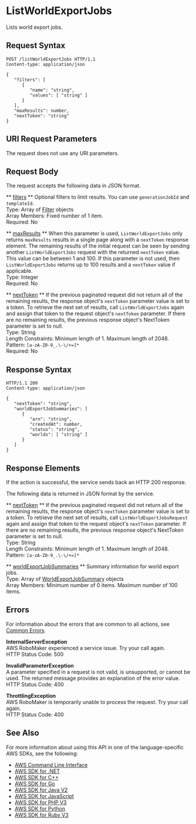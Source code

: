 # ListWorldExportJobs<a name="API_ListWorldExportJobs"></a>

Lists world export jobs\.

## Request Syntax<a name="API_ListWorldExportJobs_RequestSyntax"></a>

```
POST /listWorldExportJobs HTTP/1.1
Content-type: application/json

{
   "filters": [ 
      { 
         "name": "string",
         "values": [ "string" ]
      }
   ],
   "maxResults": number,
   "nextToken": "string"
}
```

## URI Request Parameters<a name="API_ListWorldExportJobs_RequestParameters"></a>

The request does not use any URI parameters\.

## Request Body<a name="API_ListWorldExportJobs_RequestBody"></a>

The request accepts the following data in JSON format\.

 ** [filters](#API_ListWorldExportJobs_RequestSyntax) **   <a name="robomaker-ListWorldExportJobs-request-filters"></a>
Optional filters to limit results\. You can use `generationJobId` and `templateId`\.  
Type: Array of [Filter](API_Filter.md) objects  
Array Members: Fixed number of 1 item\.  
Required: No

 ** [maxResults](#API_ListWorldExportJobs_RequestSyntax) **   <a name="robomaker-ListWorldExportJobs-request-maxResults"></a>
When this parameter is used, `ListWorldExportJobs` only returns `maxResults` results in a single page along with a `nextToken` response element\. The remaining results of the initial request can be seen by sending another `ListWorldExportJobs` request with the returned `nextToken` value\. This value can be between 1 and 100\. If this parameter is not used, then `ListWorldExportJobs` returns up to 100 results and a `nextToken` value if applicable\.   
Type: Integer  
Required: No

 ** [nextToken](#API_ListWorldExportJobs_RequestSyntax) **   <a name="robomaker-ListWorldExportJobs-request-nextToken"></a>
If the previous paginated request did not return all of the remaining results, the response object's `nextToken` parameter value is set to a token\. To retrieve the next set of results, call `ListWorldExportJobs` again and assign that token to the request object's `nextToken` parameter\. If there are no remaining results, the previous response object's NextToken parameter is set to null\.   
Type: String  
Length Constraints: Minimum length of 1\. Maximum length of 2048\.  
Pattern: `[a-zA-Z0-9_.\-\/+=]*`   
Required: No

## Response Syntax<a name="API_ListWorldExportJobs_ResponseSyntax"></a>

```
HTTP/1.1 200
Content-type: application/json

{
   "nextToken": "string",
   "worldExportJobSummaries": [ 
      { 
         "arn": "string",
         "createdAt": number,
         "status": "string",
         "worlds": [ "string" ]
      }
   ]
}
```

## Response Elements<a name="API_ListWorldExportJobs_ResponseElements"></a>

If the action is successful, the service sends back an HTTP 200 response\.

The following data is returned in JSON format by the service\.

 ** [nextToken](#API_ListWorldExportJobs_ResponseSyntax) **   <a name="robomaker-ListWorldExportJobs-response-nextToken"></a>
If the previous paginated request did not return all of the remaining results, the response object's `nextToken` parameter value is set to a token\. To retrieve the next set of results, call `ListWorldExportJobsRequest` again and assign that token to the request object's `nextToken` parameter\. If there are no remaining results, the previous response object's NextToken parameter is set to null\.   
Type: String  
Length Constraints: Minimum length of 1\. Maximum length of 2048\.  
Pattern: `[a-zA-Z0-9_.\-\/+=]*` 

 ** [worldExportJobSummaries](#API_ListWorldExportJobs_ResponseSyntax) **   <a name="robomaker-ListWorldExportJobs-response-worldExportJobSummaries"></a>
Summary information for world export jobs\.  
Type: Array of [WorldExportJobSummary](API_WorldExportJobSummary.md) objects  
Array Members: Minimum number of 0 items\. Maximum number of 100 items\.

## Errors<a name="API_ListWorldExportJobs_Errors"></a>

For information about the errors that are common to all actions, see [Common Errors](CommonErrors.md)\.

 **InternalServerException**   
AWS RoboMaker experienced a service issue\. Try your call again\.  
HTTP Status Code: 500

 **InvalidParameterException**   
A parameter specified in a request is not valid, is unsupported, or cannot be used\. The returned message provides an explanation of the error value\.  
HTTP Status Code: 400

 **ThrottlingException**   
AWS RoboMaker is temporarily unable to process the request\. Try your call again\.  
HTTP Status Code: 400

## See Also<a name="API_ListWorldExportJobs_SeeAlso"></a>

For more information about using this API in one of the language\-specific AWS SDKs, see the following:
+  [AWS Command Line Interface](https://docs.aws.amazon.com/goto/aws-cli/robomaker-2018-06-29/ListWorldExportJobs) 
+  [AWS SDK for \.NET](https://docs.aws.amazon.com/goto/DotNetSDKV3/robomaker-2018-06-29/ListWorldExportJobs) 
+  [AWS SDK for C\+\+](https://docs.aws.amazon.com/goto/SdkForCpp/robomaker-2018-06-29/ListWorldExportJobs) 
+  [AWS SDK for Go](https://docs.aws.amazon.com/goto/SdkForGoV1/robomaker-2018-06-29/ListWorldExportJobs) 
+  [AWS SDK for Java V2](https://docs.aws.amazon.com/goto/SdkForJavaV2/robomaker-2018-06-29/ListWorldExportJobs) 
+  [AWS SDK for JavaScript](https://docs.aws.amazon.com/goto/AWSJavaScriptSDK/robomaker-2018-06-29/ListWorldExportJobs) 
+  [AWS SDK for PHP V3](https://docs.aws.amazon.com/goto/SdkForPHPV3/robomaker-2018-06-29/ListWorldExportJobs) 
+  [AWS SDK for Python](https://docs.aws.amazon.com/goto/boto3/robomaker-2018-06-29/ListWorldExportJobs) 
+  [AWS SDK for Ruby V3](https://docs.aws.amazon.com/goto/SdkForRubyV3/robomaker-2018-06-29/ListWorldExportJobs) 